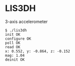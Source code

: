 # LIS3DH

3-axis accelerometer

```
$ ./lis3dh 
init OK
configure OK
poll OK
read OK
x: 0.552, y: -0.864, z: -0.152
mag: 1.04
deinit OK
```